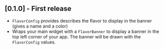 ## [0.1.0] - First release

* `FlavorConfig` provides describes the flavor to display in the banner
(gives a name and a color)
* Wraps your main widget with a `FlavorBanner` to display a banner in 
the top left corner of your app. The banner will be drawn with the 
`FlavorConfig` values.
